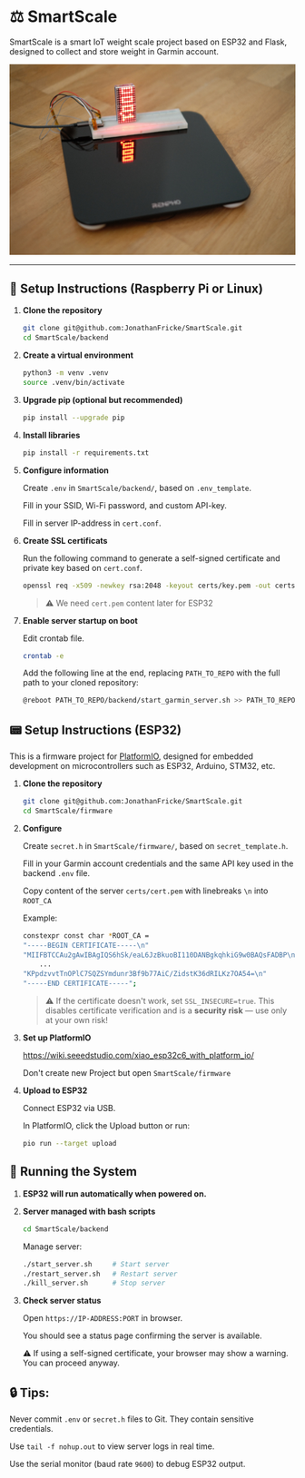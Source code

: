 # ⚖️ SmartScale

SmartScale is a smart IoT weight scale project based on ESP32 and Flask, designed to collect and store weight in Garmin account.

![SmartScale](docs/images/scale_breadboard.jpg)

---

## 🔧 Setup Instructions (Raspberry Pi or Linux)

1. **Clone the repository**

   ```bash
   git clone git@github.com:JonathanFricke/SmartScale.git
   cd SmartScale/backend
   ```

2. **Create a virtual environment**
   ```bash
   python3 -m venv .venv
   source .venv/bin/activate
   ```

3. **Upgrade pip (optional but recommended)**
	```bash
	pip install --upgrade pip
	```

4. **Install libraries**
	```bash
	pip install -r requirements.txt
	```


5. **Configure information**

	Create `.env` in `SmartScale/backend/`, based on `.env_template`.

	Fill in your SSID, Wi-Fi password, and custom API-key.

	Fill in server IP-address in `cert.conf`.

6. **Create SSL certificats**

	Run the following command to generate a self-signed certificate and private key based on `cert.conf`.

	```bash
	openssl req -x509 -newkey rsa:2048 -keyout certs/key.pem -out certs/cert.pem -days 3650 -nodes -config cert.conf -extensions v3_req
	```

	>⚠️ We need `cert.pem` content later for ESP32

<!-- 7. **Make server scripts executable**

	Enable execution for server scripts for user.
	```bash
	chmod u+x start_server.sh kill_server.sh restart_server.sh
	``` -->

7. **Enable server startup on boot**

	Edit crontab file.
	```bash
	crontab -e
	```
	Add the following line at the end, replacing `PATH_TO_REPO` with the full path to your cloned repository:
	```bash
	@reboot PATH_TO_REPO/backend/start_garmin_server.sh >> PATH_TO_REPO/backend/cron_log.txt 2>&1 &
	```

## 📟 Setup Instructions (ESP32)
This is a firmware project for [PlatformIO](https://platformio.org/), designed for embedded development on microcontrollers such as ESP32, Arduino, STM32, etc.

1. **Clone the repository**

   ```bash
   git clone git@github.com:JonathanFricke/SmartScale.git
   cd SmartScale/firmware
   ```

2. **Configure**

	Create `secret.h` in `SmartScale/firmware/`, based on `secret_template.h`.

	Fill in your Garmin account credentials and the same API key used in the backend `.env` file.

	Copy content of the server `certs/cert.pem` with linebreaks `\n` into `ROOT_CA`

	Example:
	```bash
	constexpr const char *ROOT_CA =
	"-----BEGIN CERTIFICATE-----\n"
	"MIIFBTCCAu2gAwIBAgIQS6hSk/eaL6JzBkuoBI110DANBgkqhkiG9w0BAQsFADBP\n"
		...
	"KPpdzvvtTnOPlC7SQZSYmdunr3Bf9b77AiC/ZidstK36dRILKz7OA54=\n"
	"-----END CERTIFICATE-----";
	```

	> ⚠️ If the certificate doesn't work, set `SSL_INSECURE=true`. This disables certificate verification and is a **security risk** — use only at your own risk!


3. **Set up PlatformIO**

	https://wiki.seeedstudio.com/xiao_esp32c6_with_platform_io/

	Don't create new Project but open ```SmartScale/firmware```

4. **Upload to ESP32**

	Connect ESP32 via USB.

	In PlatformIO, click the Upload button or run:

	```bash
	pio run --target upload
	```

## 🚀 Running the System
1. **ESP32 will run automatically when powered on.**

2. **Server managed with bash scripts**

	```bash
	cd SmartScale/backend
	```
	Manage server:
	```bash
	./start_server.sh     # Start server
	./restart_server.sh   # Restart server
	./kill_server.sh      # Stop server
	```

3. **Check server status**

	Open ```https://IP-ADDRESS:PORT``` in browser.

	You should see a status page confirming the server is available.

	⚠️ If using a self-signed certificate, your browser may show a warning. You can proceed anyway.


## 🔒 Tips: ##
 Never commit `.env` or `secret.h` files to Git. They contain sensitive credentials.

 Use `tail -f nohup.out` to view server logs in real time.

 Use the serial monitor (baud rate `9600`) to debug ESP32 output.



<!-- 3. **(Alternative) Install Miniconda**
   Download and install from:
   https://www.anaconda.com/docs/getting-started/miniconda/install

2. **Create and activate a new Conda environment**

   ```bash
   conda create -n smartscale python=3.12 pip
   conda activate smartscale -->


<!-- Use [pre-commit](https://pre-commit.com) for automated checks.

```bash
pip install pre-commit
pip install detect-secrets
pip install --upgrade identify
```
```bash
detect-secrets scan > .secrets.baseline
```
```bash
pre-commit install
```

Test with:

```bash
pre-commit run --all-files
```

If ```detect screts``` fails, change .secrets.baseline format to ```UTF-8```. -->
